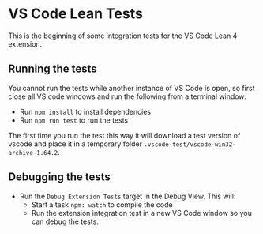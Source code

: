# VS Code Lean Tests

This is the beginning of some integration tests for the VS Code Lean 4 extension.

## Running the tests

You cannot run the tests while another instance of VS Code is open, so first close
all VS code windows and run the following from a terminal window:

- Run `npm install` to install dependencies
- Run `npm run test` to run the tests

The first time you run the test this way it will download a test version of vscode
and place it in a temporary folder `.vscode-test/vscode-win32-archive-1.64.2`.

## Debugging the tests

- Run the `Debug Extension Tests` target in the Debug View. This will:
	- Start a task `npm: watch` to compile the code
	- Run the extension integration test in a new VS Code window so you can debug the tests.

